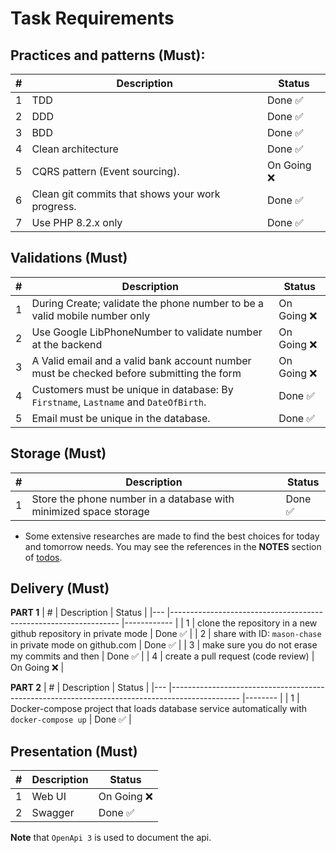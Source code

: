 # Task Requirements

## Practices and patterns (Must):
| # 	| Description                                      	| Status 	|
|---	|--------------------------------------------------	|--------	|
| 1 	| TDD                                              	| Done ✅ 	|
| 2 	| DDD                                              	| Done ✅ 	|
| 3 	| BDD                                              	| Done ✅ 	|
| 4 	| Clean architecture                               	| Done ✅ 	|
| 5 	| CQRS pattern (Event sourcing).                   	| On Going ❌ 	|
| 6 	| Clean git commits that shows your work progress. 	| Done ✅ 	|
| 7 	| Use PHP 8.2.x only                               	| Done ✅ 	|

## Validations (Must)
| # 	| Description                                                                                     	| Status 	|
|---	|-------------------------------------------------------------------------------------------------	|--------	|
| 1 	| During Create; validate the phone number to be a valid mobile number only                       	| On Going ❌ 	|
| 2 	| Use Google LibPhoneNumber to validate number at the backend                                     	| On Going ❌ 	|
| 3 	| A Valid email and a valid bank account number must be checked before submitting the form        	| On Going ❌ 	|
| 4 	| Customers must be unique in database: By ```Firstname```, ```Lastname``` and ```DateOfBirth```. 	| Done ✅ 	|
| 5 	| Email must be unique in the database.                                                           	| Done ✅ 	|


## Storage (Must)
| # 	| Description                                                                                     	| Status 	|
|---	|-------------------------------------------------------------------------------------------------	|--------	|
| 1 	| Store the phone number in a database with minimized space storage                               	| Done ✅ 	|

* Some extensive researches are made to find the best choices for today and tomorrow needs. You may see the references in the **NOTES** section of [todos](./todos.md). 

## Delivery (Must)

**PART 1**
| # 	| Description                                                     	| Status     	|
|---	|-----------------------------------------------------------------	|------------	|
| 1 	| clone the repository in a new github repository in private mode 	| Done ✅     	|
| 2 	| share with ID: ```mason-chase``` in private mode on github.com  	| Done ✅     	|
| 3 	| make sure you do not erase my commits and then                  	| Done ✅     	|
| 4 	| create a pull request (code review)                             	| On Going ❌ 	|


**PART 2**
| # 	| Description                                                                                   	| Status 	|
|---	|-----------------------------------------------------------------------------------------------	|--------	|
| 1 	| Docker-compose project that loads database service automatically with ```docker-compose up``` 	| Done ✅ 	|



## Presentation (Must)
| # 	| Description 	| Status 	|
|---	|-------------	|--------	|
| 1 	| Web UI      	| On Going ❌ 	|
| 2 	| Swagger     	| Done ✅ 	|

**Note** that ```OpenApi 3``` is used to document the api.